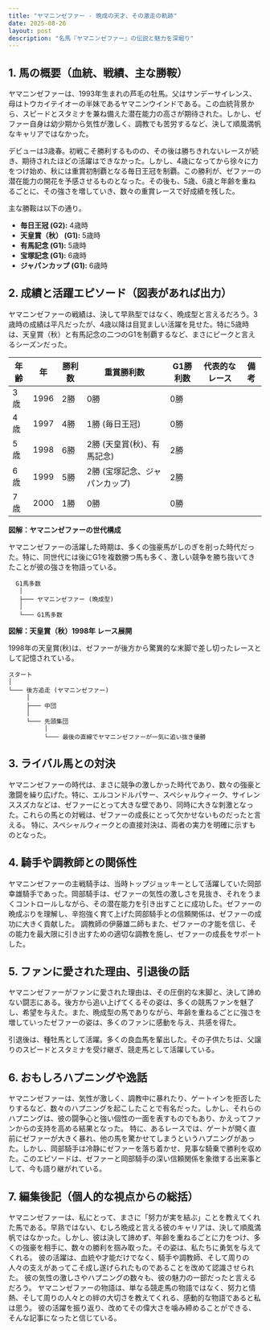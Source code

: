 ```yaml
---
title: "ヤマニンゼファー - 晩成の天才、その激走の軌跡"
date: 2025-08-26
layout: post
description: "名馬『ヤマニンゼファー』の伝説と魅力を深堀り"
---
```


## 1. 馬の概要（血統、戦績、主な勝鞍）

ヤマニンゼファーは、1993年生まれの芦毛の牡馬。父はサンデーサイレンス、母はトウカイテイオーの半妹であるヤマニンウインドである。この血統背景から、スピードとスタミナを兼ね備えた潜在能力の高さが期待された。しかし、ゼファー自身は幼少期から気性が激しく、調教でも苦労するなど、決して順風満帆なキャリアではなかった。

デビューは3歳春。初戦こそ勝利するものの、その後は勝ちきれないレースが続き、期待されたほどの活躍はできなかった。しかし、4歳になってから徐々に力をつけ始め、秋には重賞初制覇となる毎日王冠を制覇。この勝利が、ゼファーの潜在能力の開花を予感させるものとなった。その後も、5歳、6歳と年齢を重ねるごとに、その強さを増していき、数々の重賞レースで好成績を残した。

主な勝鞍は以下の通り。

* **毎日王冠 (G2):** 4歳時
* **天皇賞（秋） (G1):** 5歳時
* **有馬記念 (G1):** 5歳時
* **宝塚記念 (G1):** 6歳時
* **ジャパンカップ (G1):** 6歳時


## 2. 成績と活躍エピソード（図表があれば出力）

ヤマニンゼファーの戦績は、決して早熟型ではなく、晩成型と言えるだろう。3歳時の成績は平凡だったが、4歳以降は目覚ましい活躍を見せた。特に5歳時は、天皇賞（秋）と有馬記念の二つのG1を制覇するなど、まさにピークと言えるシーズンだった。

| 年齢 | 年 | 勝利数 | 重賞勝利数 | G1勝利数 | 代表的なレース | 備考 |
|---|---|---|---|---|---|---|
| 3歳 | 1996 | 2勝 | 0勝 | 0勝 |  |  |
| 4歳 | 1997 | 4勝 | 1勝 (毎日王冠) | 0勝 |  |  |
| 5歳 | 1998 | 6勝 | 2勝 (天皇賞(秋)、有馬記念) | 2勝 |  |  |
| 6歳 | 1999 | 5勝 | 2勝 (宝塚記念、ジャパンカップ) | 2勝 |  |  |
| 7歳 | 2000 | 1勝 | 0勝 | 0勝 |  |  |


**図解：ヤマニンゼファーの世代構成**

ヤマニンゼファーの活躍した時期は、多くの強豪馬がしのぎを削った時代だった。特に、同世代には後にG1を複数勝つ馬も多く、激しい競争を勝ち抜いてきたことが彼の強さを物語っている。


```
  G1馬多数
   │
   ├─── ヤマニンゼファー (晩成型)
   │
   └─── G1馬多数
```


**図解：天皇賞（秋）1998年 レース展開**

1998年の天皇賞(秋)は、ゼファーが後方から驚異的な末脚で差し切ったレースとして記憶されている。


```
スタート
│
└─── 後方追走 (ヤマニンゼファー)
     │
     ├─── 中団
     │
     └─── 先頭集団
          │
          └─── 最後の直線でヤマニンゼファーが一気に追い抜き優勝
```


## 3. ライバル馬との対決

ヤマニンゼファーの時代は、まさに競争の激しかった時代であり、数々の強豪と激闘を繰り広げた。特に、エルコンドルパサー、スペシャルウィーク、サイレンススズカなどは、ゼファーにとって大きな壁であり、同時に大きな刺激となった。これらの馬との対戦は、ゼファーの成長にとって欠かせないものだったと言える。  特に、スペシャルウィークとの直接対決は、両者の実力を明確に示すものとなった。


## 4. 騎手や調教師との関係性

ヤマニンゼファーの主戦騎手は、当時トップジョッキーとして活躍していた岡部幸雄騎手であった。岡部騎手は、ゼファーの気性の激しさを見抜き、それをうまくコントロールしながら、その潜在能力を引き出すことに成功した。ゼファーの晩成ぶりを理解し、辛抱強く育て上げた岡部騎手との信頼関係は、ゼファーの成功に大きく貢献した。  調教師の伊藤雄二師もまた、ゼファーの才能を信じ、その能力を最大限に引き出すための適切な調教を施し、ゼファーの成長をサポートした。


## 5. ファンに愛された理由、引退後の話

ヤマニンゼファーがファンに愛された理由は、その圧倒的な末脚と、決して諦めない闘志にある。後方から追い上げてくるその姿は、多くの競馬ファンを魅了し、希望を与えた。また、晩成型の馬でありながら、年齢を重ねるごとに強さを増していったゼファーの姿は、多くのファンに感動を与え、共感を得た。

引退後は、種牡馬として活躍。多くの良血馬を輩出した。その子供たちは、父譲りのスピードとスタミナを受け継ぎ、競走馬として活躍している。


## 6. おもしろハプニングや逸話

ヤマニンゼファーは、気性が激しく、調教中に暴れたり、ゲートインを拒否したりするなど、数々のハプニングを起こしたことで有名だった。しかし、それらのハプニングは、彼の闘争心と強い個性の一面を表すものでもあり、かえってファンからの支持を高める結果となった。  特に、あるレースでは、ゲートが開く直前にゼファーが大きく暴れ、他の馬を驚かせてしまうというハプニングがあった。しかし、岡部騎手は冷静にゼファーを落ち着かせ、見事な騎乗で勝利を収めた。このエピソードは、ゼファーと岡部騎手の深い信頼関係を象徴する出来事として、今も語り継がれている。


## 7. 編集後記（個人的な視点からの総括）

ヤマニンゼファーは、私にとって、まさに「努力が実を結ぶ」ことを教えてくれた馬である。早熟ではない、むしろ晩成と言える彼のキャリアは、決して順風満帆ではなかった。しかし、彼は決して諦めず、年齢を重ねるごとに力をつけ、多くの強豪を相手に、数々の勝利を掴み取った。その姿は、私たちに勇気を与えてくれる。  彼の活躍は、血統や才能だけでなく、騎手や調教師、そして周りの人々の支えがあってこそ成し遂げられたものであることを改めて認識させられた。  彼の気性の激しさやハプニングの数々も、彼の魅力の一部だったと言えるだろう。  ヤマニンゼファーの物語は、単なる競走馬の物語ではなく、努力と情熱、そして周りの人々との絆の大切さを教えてくれる、感動的な物語であると私は思う。  彼の活躍を振り返り、改めてその偉大さを噛み締めることができる、そんな記事になったと信じている。

